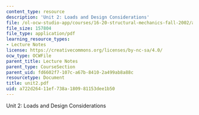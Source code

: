 ```yaml
---
content_type: resource
description: 'Unit 2: Loads and Design Considerations'
file: /ol-ocw-studio-app/courses/16-20-structural-mechanics-fall-2002/a722d26411ef738a180981153dee1b50_unit2.pdf
file_size: 157804
file_type: application/pdf
learning_resource_types:
- Lecture Notes
license: https://creativecommons.org/licenses/by-nc-sa/4.0/
ocw_type: OCWFile
parent_title: Lecture Notes
parent_type: CourseSection
parent_uid: fd6602f7-107c-a67b-8410-2a499ab8a88c
resourcetype: Document
title: unit2.pdf
uid: a722d264-11ef-738a-1809-81153dee1b50
---
```

Unit 2: Loads and Design Considerations